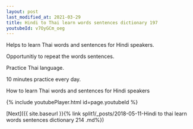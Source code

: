```yaml
---
layout: post
last_modified_at: 2021-03-29
title: Hindi to Thai learn words sentences dictionary 197 
youtubeId: v7OyGCm_oeg
---
```

 
 
Helps to learn Thai words and sentences for Hindi speakers.

Opportunitiy to repeat the words sentences. 

Practice Thai language. 
 
10 minutes practice every day. 
 
How to learn Thai words and sentences for Hindi speakers 
 
{% include youtubePlayer.html id=page.youtubeId %}
 
 
[Next]({{ site.baseurl }}{% link  split1/_posts/2018-05-11-Hindi to thai learn words sentences dictionary 214 .md%})
 
